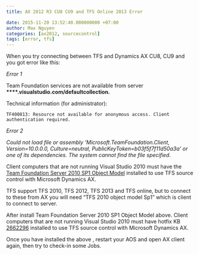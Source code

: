 ```yaml
---
title: AX 2012 R3 CU8 CU9 and TFS Online 2013 Error

date: 2015-11-20 13:52:40.000000000 +07:00
author: Max Nguyen
categories: [ax2012, sourcecontrol]
tags: [error, tfs]
---
```


When you try connecting between TFS and Dynamics AX CU8, CU9 and you got error like this:


_Error 1_


Team Foundation services are not available from server  __****.visualstudio.com/defaultcollection.__


Technical information (for administrator):


 `TF400813: Resource not available for anonymous access. Client authentication required.`
 
 

_Error 2_

*Could not load file or assembly 'Microsoft.TeamFoundation.Client, Version=10.0.0.0, Culture=neutral, PublicKeyToken=b03f5f7f11d50a3a' or one of its dependencies. The system cannot find the file specified.*


Client computers that are not running Visual Studio 2010 must have the [Team Foundation Server 2010 SP1 Object Model](https://visualstudiogallery.msdn.microsoft.com/a37e19fb-3052-4fc9-bef7-4a4682069a75) installed to use TFS source control with Microsoft Dynamics AX.


TFS support TFS 2010, TFS 2012, TFS 2013 and TFS online, but to connect to these from AX you will need “TFS 2010 object model Sp1” which is client to connect to server.

After install Team Foundation Server 2010 SP1 Object Model above. Client computers that are not running Visual Studio 2010 must have hotfix KB [2662296](http://support.microsoft.com/kb/2662296) installed to use TFS source control with Microsoft Dynamics AX.

Once you have installed the above , restart your AOS and open AX client again, then try to check-in some Jobs.